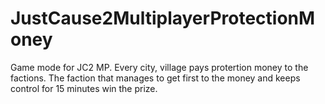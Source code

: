 # JustCause2MultiplayerProtectionMoney
Game mode for JC2 MP. Every city, village pays protertion money to the factions. The faction that manages to get first to the money and keeps control for 15 minutes win the prize.

